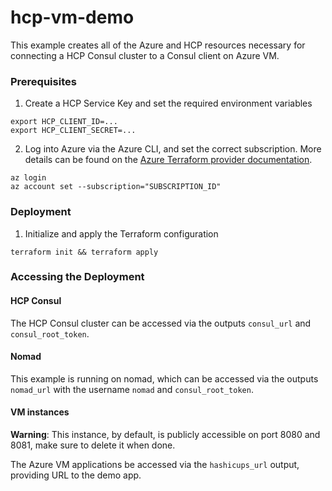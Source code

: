 # hcp-vm-demo

This example creates all of the Azure and HCP resources necessary for connecting a
HCP Consul cluster to a Consul client on Azure VM.

### Prerequisites

1. Create a HCP Service Key and set the required environment variables

```
export HCP_CLIENT_ID=...
export HCP_CLIENT_SECRET=...
```

2. Log into Azure via the Azure CLI, and set the correct subscription. More details can be found on the [Azure Terraform provider documentation](https://registry.terraform.io/providers/hashicorp/azurerm/latest/docs/guides/azure_cli).

```
az login
az account set --subscription="SUBSCRIPTION_ID"
```

### Deployment

1. Initialize and apply the Terraform configuration

```
terraform init && terraform apply
```

### Accessing the Deployment

#### HCP Consul

The HCP Consul cluster can be accessed via the outputs `consul_url` and
`consul_root_token`.

#### Nomad

This example is running on nomad, which can be accessed via the outputs `nomad_url` with the username `nomad` and `consul_root_token`.

#### VM instances

**Warning**: This instance, by default, is publicly accessible on port 8080 and 8081,
make sure to delete it when done.

The Azure VM applications be accessed via the `hashicups_url` output, providing URL to the demo app.

